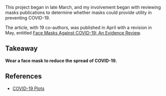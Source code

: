 
This project began in late March, and my involvement began with reviewing masks publications to determine whether masks could provide utility in preventing COVID-19. 

The article, with 19 co-authors, was published in April with a revision in May, entitled [Face Masks Against COVID-19: An Evidence Review](www.preprints.org/manuscript/202004.0203/).

## Takeaway
**Wear a face mask to reduce the spread of COVID-19.**

## References
- [COVID-19 Plots](https://reshamas.github.io/covid19-plots/)
